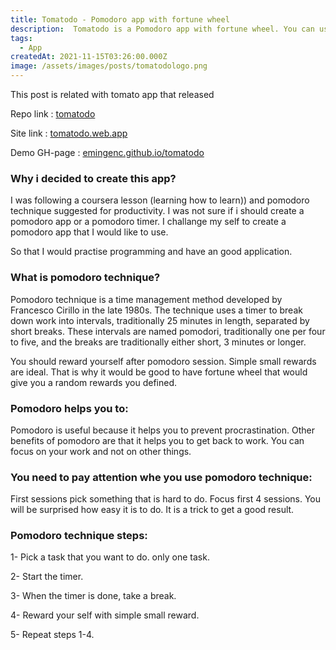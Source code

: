 ```yaml
---
title: Tomatodo - Pomodoro app with fortune wheel
description:  Tomatodo is a Pomodoro app with fortune wheel. You can use it to track your work time. It is a simple and easy to use Pomodoro app. You can reware your work time and get a random fortune.
tags:
  - App
createdAt: 2021-11-15T03:26:00.000Z
image: /assets/images/posts/tomatodologo.png
---
```


<blog-notification type="warning">This post is related with tomato app that released </blog-notification>


<smart-image src="/assets/images/posts/tomatodologo.png"></smart-image>

Repo link : <a target='blank' href="https://github.com/emingenc/tomatodo">tomatodo</a>

Site link : <a target='blank' href="https://tomatodo.web.app">tomatodo.web.app</a>

Demo GH-page : <a target='blank' href="https://emingenc.github.io/tomatodo">emingenc.github.io/tomatodo</a>


### Why i decided to create this app?

I was following a coursera lesson (learning how to learn)) and pomodoro technique suggested for productivity. I was not sure if i should create a pomodoro app or a pomodoro timer. I challange my self to create a pomodoro app that I would like to use.

So that I would practise programming and have an good application.

### What is pomodoro technique?

Pomodoro technique is a time management method developed by Francesco Cirillo in the late 1980s. The technique uses a timer to break down work into intervals, traditionally 25 minutes in length, separated by short breaks. These intervals are named pomodori, traditionally one per four to five, and the breaks are traditionally either short, 3 minutes or longer.

You should reward yourself after pomodoro session. Simple small rewards are ideal. That is why it would be good to have fortune wheel that would give you a random rewards you defined.

### Pomodoro helps you to:

Pomodoro is useful because it helps you to prevent procrastination.
Other benefits of pomodoro are that it helps you to get back to work. You can focus on your work and not on other things.


### You need to pay attention whe you use pomodoro technique:

First sessions pick something that is hard to do. Focus first 4 sessions. 
You will be surprised how easy it is to do. It is a trick to get a good result.

<smart-image src="/assets/images/posts/tomatodo.png"></smart-image>

### Pomodoro technique steps:

1- Pick a task that you want to do. only one task.

2- Start the timer.

3- When the timer is done, take a break.

4- Reward your self with simple small reward.

5- Repeat steps 1-4.





